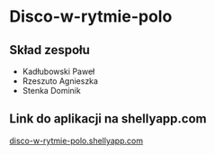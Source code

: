 Disco-w-rytmie-polo
===================
Skład zespołu
---------------
- Kadłubowski Paweł
- Rzeszuto Agnieszka
- Stenka Dominik

Link do aplikacji na shellyapp.com
---------------
[disco-w-rytmie-polo.shellyapp.com](http://disco-w-rytmie-polo.shellyapp.com/)
